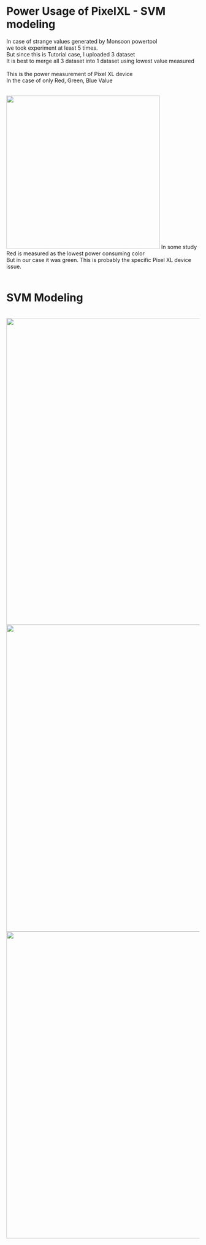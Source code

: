 # Power Usage of PixelXL - SVM modeling

In case of strange values generated by Monsoon powertool<br/>
we took experiment at least 5 times. <br/>
But since this is Tutorial case, I uploaded 3 dataset<br/>
It is best to merge all 3 dataset into 1 dataset using lowest value measured<br/>
<br/>
This is the power measurement of Pixel XL device<br/>
In the case of only Red, Green, Blue Value<br/>
<br/>

<img width="400" src="https://user-images.githubusercontent.com/30307587/45684468-6c7b5f00-bb81-11e8-837a-8e2c4bd87c04.PNG">
In some study Red is measured as the lowest power consuming color <br/>
But in our case it was green. This is probably the specific Pixel XL device issue.<br/>
<br/>

# SVM Modeling
<br/>

<img width="800" src="https://user-images.githubusercontent.com/30307587/45685148-61c1c980-bb83-11e8-8524-6d0e9a9273bd.JPG">
<img width="800" src="https://user-images.githubusercontent.com/30307587/45685149-61c1c980-bb83-11e8-9af9-ccf433a929f1.JPG">
<img width="800" src="https://user-images.githubusercontent.com/30307587/45685150-625a6000-bb83-11e8-968a-adc54ac95a8a.JPG">
